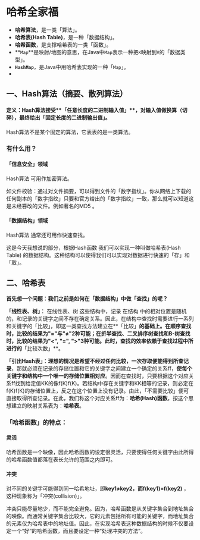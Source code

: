 # 哈希全家福

- **哈希算法**，是一类「算法」。
- **哈希表(Hash Table)**，是一种「数据结构」。
- **哈希函数**，是支撑哈希表的一类「函数」。
- **`Map`**是映射/地图的意思，在Java中`Map`表示一种把`K`映射到`V`的「数据类型」。
- **`HashMap`**，是Java中用哈希表实现的一种「`Map`」。
- 

## 一、Hash算法（摘要、散列算法）

#### 定义：Hash算法接受**「任意长度的二进制输入值」**，对输入值做换算（切碎），最终给出「**固定长度的二进制输出值**」。

Hash算法不是某个固定的算法，它表表的是一类算法。

### 有什么用？

#### 「信息安全」领域

Hash算法 可用作加密算法。

如文件校验：通过对文件摘要，可以得到文件的「数字指纹」。你从网络上下载的任何副本的「数字指纹」只要和官方给出的「数字指纹」一致，那么就可以知道这是未经篡改的文件。例如著名的MD5 。

#### 「数据结构」领域

Hash算法 通常还可用作快速查找。

这是今天我想说的部分，根据Hash函数 我们可以实现一种叫做哈希表(Hash Table) 的数据结构。这种结构可以使得我们可以实现对数据进行快速的「存」和「取」。



## 二、哈希表

**首先想一个问题：我们之前是如何在「数据结构」中做「查找」的呢？**

**「线性表、树」**： 在线性表、树 这些结构中，记录 在结构 中的相对位置是随机的，和记录的关键字之间不存在确定关系。因此，在结构中查找时需要进行一系列和关键字的「比较」，即这一类查找方法建立在**「比较」**的基础上。在顺序查找时，比较的结果为"="与"≠"2种可能；在折半查找、二叉排序树查找和B-树查找时，比较的结果为"<", "=", ">"3种可能。此时，查找的效率依赖于查找过程中所进行的**「比较次数」**。

**「引出Hash表」**：**理想的情况是希望不经过任何比较，一次存取便能得到所查记录**，那就必须在记录的存储位置和它的关键字之间建立一个确定的关系ff，**使每个关键字和结构中一个唯一的存储位置相对应**。因而在查找时，只要根据这个对应关系ff找到给定值KK的像f(K)f(K)。若结构中存在关键字和KK相等的记录，则必定在f(K)f(K)的存储位置上，反之在这个位置上没有记录。由此，「不需要比较」便可直接取得所查记录。在此，我们称这个对应关系ff为：**哈希(Hash)函数**，按这个思想建立的映射关系表为：**哈希表**。



### 「哈希函数」的特点：

#### 灵活

哈希函数是一个映像，因此哈希函数的设定很灵活，只要使得任何关键字由此所得的哈希函数值都落在表长允许的范围之内即可。

#### 冲突

对不同的关键字可能得到同一哈希地址，即**key1≠key2，**而**f(key1)=f(key2)** ，这种现象称为「冲突(collision)」。

冲突只能尽量地少，而不能完全避免。因为，哈希函数是从关键字集合到地址集合的映像。而通常关键字集合比较大，它的元素包括所有可能的关键字，而地址集合的元素仅为哈希表中的地址值。因此，在实现哈希表这种数据结构的时候不仅要设定一个“好”的哈希函数，而且要设定一种“处理冲突的方法”。
